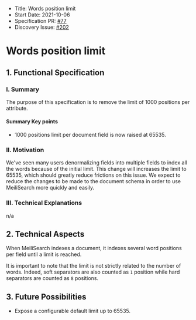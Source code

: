 - Title: Words position limit
- Start Date: 2021-10-06
- Specification PR: [#77](https://github.com/meilisearch/specifications/pull/77)
- Discovery Issue: [#202](https://github.com/meilisearch/product/issues/202)

# Words position limit

## 1. Functional Specification

### I. Summary

The purpose of this specification is to remove the limit of 1000 positions per attribute.

#### Summary Key points

- 1000 positions limit per document field is now raised at 65535.

### II. Motivation

We've seen many users denormalizing fields into multiple fields to index all the words because of the initial limit. This change will increases the limit to 65535, which should greatly reduce frictions on this issue. We expect to reduce the changes to be made to the document schema in order to use MeiliSearch more quickly and easily.

### III. Technical Explanations
n/a

## 2. Technical Aspects

When MeiliSearch indexes a document, it indexes several word positions per field until a limit is reached.

It is important to note that the limit is not strictly related to the number of words. Indeed, soft separators are also counted as `1` position while hard separators are counted as `8` positions.

## 3. Future Possibilities

- Expose a configurable default limit up to 65535.